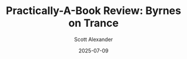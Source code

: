 ---
layout: podcast
title: "Practically-A-Book Review: Byrnes on Trance"
author: Scott Alexander
description: https://www.astralcodexten.com/p/practically-a-book-review-byrnes
date: 2025-07-09
length: 4947871
duration: 1237
guid: practically-a-book-review-byrnes
---